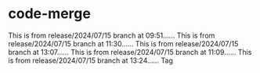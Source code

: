 # code-merge
This is from release/2024/07/15 branch at 09:51......
This is from release/2024/07/15 branch at 11:30......
This is from release/2024/07/15 branch at 13:07......
This is from release/2024/07/15 branch at 11:09......
This is from release/2024/07/15 branch at 13:24......
Tag
